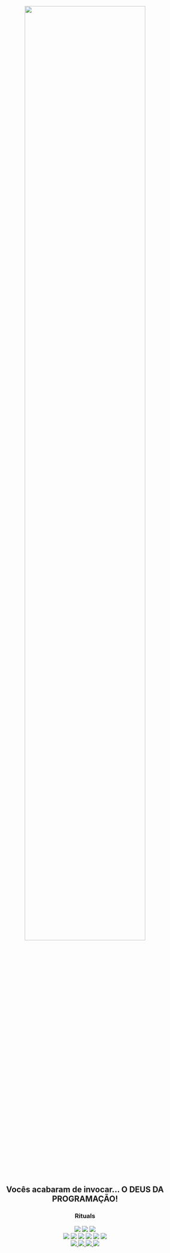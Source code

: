 <div align="center">
  
  <a href="https://app.picpay.com/user/alaanvv" target="_blank"> <img width="80%" src="osnfpgr.gif"> </a>
  
  ## Vocês acabaram de invocar... O DEUS DA PROGRAMAÇÃO!
  
</div>

<div align="center">
  
  ### Rituals
  <img src="https://img.shields.io/badge/html-%23323330?style=for-the-badge&logo=html5&logoColor=white">
  <img src="https://img.shields.io/badge/css-%23323330?style=for-the-badge&logo=css3&logoColor=white">
  <img src="https://img.shields.io/badge/javascript-%23323330?style=for-the-badge&logo=javascript&logoColor=white">
  
  <br>
  
  <img src="https://img.shields.io/badge/python-%23323330?style=for-the-badge&logo=python&logoColor=white">
  <img src="https://img.shields.io/badge/mysql-%23323330?style=for-the-badge&logo=mysql&logoColor=white">
  <img src="https://img.shields.io/badge/sqlite-%23323330?style=for-the-badge&logo=sqlite&logoColor=white">
  <img src="https://img.shields.io/badge/react-%23323330?style=for-the-badge&logo=react&logoColor=white">
  <img src="https://img.shields.io/badge/Node.js-%23323330?style=for-the-badge&logo=nodedotjs&logoColor=white">
  <img src="https://img.shields.io/badge/VSCode-%23323330?style=for-the-badge&logo=visualstudiocode&logoColor=white">
 
  <br>
  
  <a href="mailto:alanzerababaca@gmail.com" target="_blank"> 
  <img src="https://img.shields.io/badge/Gmail-%23323330?style=for-the-badge&logo=gmail&logoColor=white">
  </a>

  <a href="https://instagram.com/alaanvvv" target="_blank">
  <img src="https://img.shields.io/badge/Instagram-%23323330?style=for-the-badge&logo=instagram&logoColor=white">
  <a>

  <a href="https://youtube.com/@alaanvv" target="_blank">
  <img src="https://img.shields.io/badge/YouTube-%23323330?style=for-the-badge&logo=youtube&logoColor=white">
  <a>

  <a href="https://app.picpay.com/user/alaanvv" target="_blank">
  <img src="https://img.shields.io/badge/picpay-%23323330?style=for-the-badge&logo=picpay&logoColor=white">
  </a>

</div>

